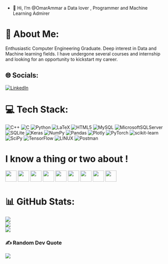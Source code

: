- 👋 Hi, I’m @OmarAmmar a Data lover , Programmer and Machine Learning Admirer
              
# 💫 About Me:
Enthusiastic Computer Engineering Graduate. Deep interest in Data and Machine learning fields. I have undergone several courses and internship and looking for an opportunity to kickstart my career.


## 🌐 Socials:
[![LinkedIn](https://img.shields.io/badge/LinkedIn-%230077B5.svg?logo=linkedin&logoColor=white)](https://www.linkedin.com/in/omarrammar/) 

# 💻 Tech Stack:
![C++](https://img.shields.io/badge/c++-%2300599C.svg?style=for-the-badge&logo=c%2B%2B&logoColor=white) ![C](https://img.shields.io/badge/c-%2300599C.svg?style=for-the-badge&logo=c&logoColor=white) ![Python](https://img.shields.io/badge/python-3670A0?style=for-the-badge&logo=python&logoColor=ffdd54) ![LaTeX](https://img.shields.io/badge/latex-%23008080.svg?style=for-the-badge&logo=latex&logoColor=white) ![HTML5](https://img.shields.io/badge/html5-%23E34F26.svg?style=for-the-badge&logo=html5&logoColor=white) ![MySQL](https://img.shields.io/badge/mysql-%2300f.svg?style=for-the-badge&logo=mysql&logoColor=white) ![MicrosoftSQLServer](https://img.shields.io/badge/Microsoft%20SQL%20Sever-CC2927?style=for-the-badge&logo=microsoft%20sql%20server&logoColor=white) ![SQLite](https://img.shields.io/badge/sqlite-%2307405e.svg?style=for-the-badge&logo=sqlite&logoColor=white) ![Keras](https://img.shields.io/badge/Keras-%23D00000.svg?style=for-the-badge&logo=Keras&logoColor=white) ![NumPy](https://img.shields.io/badge/numpy-%23013243.svg?style=for-the-badge&logo=numpy&logoColor=white) ![Pandas](https://img.shields.io/badge/pandas-%23150458.svg?style=for-the-badge&logo=pandas&logoColor=white) ![Plotly](https://img.shields.io/badge/Plotly-%233F4F75.svg?style=for-the-badge&logo=plotly&logoColor=white) ![PyTorch](https://img.shields.io/badge/PyTorch-%23EE4C2C.svg?style=for-the-badge&logo=PyTorch&logoColor=white) ![scikit-learn](https://img.shields.io/badge/scikit--learn-%23F7931E.svg?style=for-the-badge&logo=scikit-learn&logoColor=white) ![SciPy](https://img.shields.io/badge/SciPy-%230C55A5.svg?style=for-the-badge&logo=scipy&logoColor=%white) ![TensorFlow](https://img.shields.io/badge/TensorFlow-%23FF6F00.svg?style=for-the-badge&logo=TensorFlow&logoColor=white) ![LINUX](https://img.shields.io/badge/Linux-FCC624?style=for-the-badge&logo=linux&logoColor=black) 
![Postman](https://img.shields.io/badge/Postman-FF6C37?style=for-the-badge&logo=postman&logoColor=white)

# I know a thing or two about !
<p>
<img src="https://cdn.jsdelivr.net/gh/devicons/devicon/icons/css3/css3-original.svg" width = "35" height = "35"/>
<img src="https://cdn.jsdelivr.net/gh/devicons/devicon/icons/dart/dart-original-wordmark.svg"width = "35" height = "35" />
<img src="https://cdn.jsdelivr.net/gh/devicons/devicon/icons/flutter/flutter-original.svg" width = "35" height = "35"/>
<img src="https://cdn.jsdelivr.net/gh/devicons/devicon/icons/haskell/haskell-original.svg"width = "35" height = "35" />
<img src="https://cdn.jsdelivr.net/gh/devicons/devicon/icons/html5/html5-original.svg"width = "35" height = "35" />
<img src="https://cdn.jsdelivr.net/gh/devicons/devicon/icons/javascript/javascript-original.svg"width = "35" height = "35" />
<img src="https://cdn.jsdelivr.net/gh/devicons/devicon/icons/matlab/matlab-original.svg" width = "35" height = "35"/>
<img src="https://cdn.jsdelivr.net/gh/devicons/devicon/icons/react/react-original.svg" width = "35" height = "35"/>
<img src="https://cdn.jsdelivr.net/gh/devicons/devicon/icons/unity/unity-original.svg" width = "35" height = "35"/>
</p>            

# 📊 GitHub Stats:
![](https://github-readme-stats.vercel.app/api?username=OmarAmmar&theme=dark&hide_border=false&include_all_commits=true&count_private=true)<br/>
![](https://github-readme-streak-stats.herokuapp.com/?user=OmarAmmar&theme=dark&hide_border=false)<br/>
![](https://github-readme-stats.vercel.app/api/top-langs/?username=OmarAmmar&theme=dark&hide_border=false&include_all_commits=true&count_private=true&layout=compact)

### ✍️ Random Dev Quote
![](https://quotes-github-readme.vercel.app/api?type=horizontal&theme=radical)


<!---
OmarAmmar/OmarAmmar is a ✨ special ✨ repository because its `README.md` (this file) appears on your GitHub profile.
You can click the Preview link to take a look at your changes.
--->
